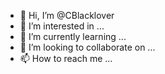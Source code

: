 - 👋 Hi, I’m @CBlacklover
- 👀 I’m interested in ...
- 🌱 I’m currently learning ...
- 💞️ I’m looking to collaborate on ...
- 📫 How to reach me ...

<!---
CBlacklover/CBlacklover is a ✨ special ✨ repository because its `README.md` (this file) appears on your GitHub profile.
You can click the Preview link to take a look at your changes.
--->
